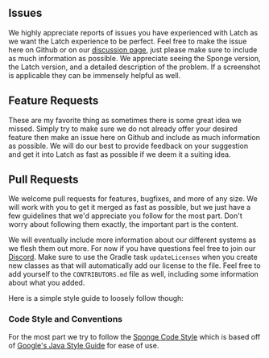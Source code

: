 ## Issues
We highly appreciate reports of issues you have experienced with Latch as we want the Latch experience to be perfect. Feel free
to make the issue here on Github or on our [discussion page](https://forums.spongepowered.org/t/latch-a-locking-plugin-to-protect-your-containers/16508?u=meronat),
just please make sure to include as much information as possible. We appreciate seeing the Sponge version, the Latch version, and
a detailed description of the problem. If a screenshot is applicable they can be immensely helpful as well.

## Feature Requests
These are my favorite thing as sometimes there is some great idea we missed. Simply try to make sure we do not already offer your
desired feature then make an issue here on Github and include as much information as possible. We will do our best to provide feedback
on your suggestion and get it into Latch as fast as possible if we deem it a suiting idea.

## Pull Requests
We welcome pull requests for features, bugfixes, and more of any size. We will work with you to get it merged as fast as possible,
but we just have a few guidelines that we'd appreciate you follow for the most part. Don't worry about following them exactly, the
important part is the content.

We will eventually include more information about our different systems as we flesh them out more. For now if you have questions
feel free to join our [Discord](https://discord.gg/NzfKazX). Make sure to use the Gradle task `updateLicenses` when you create new
classes as that will automatically add our license to the file. Feel free to add yourself to the `CONTRIBUTORS.md` file as well,
including some information about what you added.

Here is a simple style guide to loosely follow though:

### Code Style and Conventions

For the most part we try to follow the [Sponge Code Style](https://docs.spongepowered.org/master/en/contributing/implementation/codestyle.html)
which is based off of [Google's Java Style Guide](https://google.github.io/styleguide/javaguide.html) for ease of use.